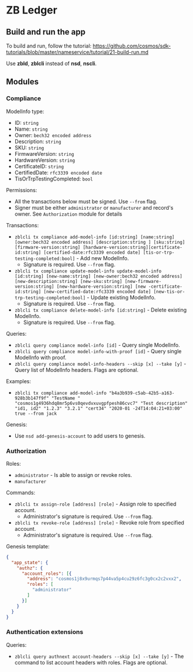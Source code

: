 # ZB Ledger

## Build and run the app

To build and run, follow the tutorial: https://github.com/cosmos/sdk-tutorials/blob/master/nameservice/tutorial/21-build-run.md

Use __zbld__, __zblcli__ instead of __nsd__, __nscli__.

## Modules

### Compliance

ModelInfo type:
- ID: `string`
- Name: `string`
- Owner: `bech32 encoded address`
- Description: `string`
- SKU: `string`
- FirmwareVersion: `string`
- HardwareVersion: `string`
- CertificateID: `string`
- CertifiedDate: `rfc3339 encoded date`
- TisOrTrpTestingCompleted: `bool`

Permissions:
- All the transactions below must be signed. Use `--from` flag.
- Signer must be either `administrator` or `manufacturer` and record's owner. See `Authorization` module for details

Transactions:
- `zblcli tx compliance add-model-info [id:string] [name:string] [owner:bech32 encoded address] [description:string
] [sku:string] [firmware-version:string] [hardware-version:string][certificate-id:string] [certified-date:rfc3339
 encoded date] [tis-or-trp-testing-completed:bool]` - Add new ModelInfo.
  - Signature is required. Use `--from` flag.
- `zblcli tx compliance update-model-info update-model-info [id:string] [new-name:string] [new-owner:bech32 encoded
 address] [new-description:string] [new-sku:string] [new-firmware-version:string] [new-hardware-version:string] [new
 -certificate-id:string] [new-certified-date:rfc3339 encoded date] [new-tis-or-trp-testing-completed:bool]` - Update
  existing ModelInfo.
  - Signature is required. Use `--from` flag.
- `zblcli tx compliance delete-model-info [id:string]` - Delete existing ModelInfo.
  - Signature is required. Use `--from` flag.

Queries:
- `zblcli query compliance model-info [id]` - Query single ModelInfo.
- `zblcli query compliance model-info-with-proof [id]` - Query single ModelInfo with proof.
- `zblcli query compliance model-info-headers --skip [x] --take [y]` - Query list of ModelInfo headers. Flags are
 optional.

Examples:
- `zblcli tx compliance add-model-info "b4a3b939-c5ab-42b5-a163-928b3b147f9f" "TestName
" "cosmos1g4936hdq8mr5p6vs0qevdvxuvgpfpesh86cvc7" "Test description" "id1, id2" "1.2.3" "3.2.1" "cert34" "2020-01
-24T14:04:21+03:00" true --from jack `

Genesis:

- Use `nsd add-genesis-account` to add users to genesis.

### Authorization

Roles:
- `administrator` - Is able to assign or revoke roles.
- `manufacturer`

Commands:
- `zblcli tx assign-role [address] [role]` - Assign role to specified account.
  - Administrator's signature is required. Use `--from` flag.
- `zblcli tx revoke-role [address] [role]` - Revoke role from specified account.
  - Administrator's signature is required. Use `--from` flag.

Genesis template:
```json
{
  "app_state": {
    "authz": {
      "account_roles": [{
        "address": "cosmos1j8x9urmqs7p44va5p4cu29z6fc3g0cx2c2vxx2",
        "roles": [
          "administrator"
        ]
      }]
    }
  }
}
```

### Authentication extensions

Queries:

- `zblcli query authnext account-headers --skip [x] --take [y]` - The command to list account headers with roles. Flags
 are optional.

